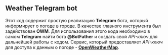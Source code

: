 ## Weather Telegram bot

Этот код содержит простую реализацию **Telegram** бота, который информирует о погоде в городе. В качестве главного инструмента был задействован **OWM**. Для использования этого кода необходимо в самом **Telegram** найти бота **@BotFather** и создать свой *API-ключ* для дальнейшей работы с кодом. Сервис, который предоставляет *API-ключ* для доступа к данным о погоде - **[OpenWeatherMap](https://openweathermap.org/)**.
